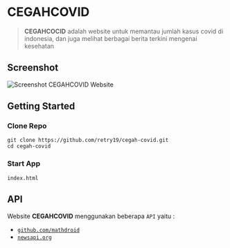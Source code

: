# CEGAHCOVID

> **CEGAHCOCID** adalah website untuk memantau jumlah kasus covid di indonesia, dan juga melihat berbagai berita terkini mengenai kesehatan

## Screenshot

![Screenshot CEGAHCOVID Website](https://cdn.dribbble.com/users/3804129/screenshots/11006453/media/369a0988c37553a104a8d0c02b1d1e14.png)

## Getting Started

### Clone Repo

```
git clone https://github.com/retry19/cegah-covid.git
cd cegah-covid
```

### Start App
```
index.html
```

## API

Website **CEGAHCOVID** menggunakan beberapa `API` yaitu :
- [`github.com/mathdroid`](https://github.com/mathdroid)
- [`newsapi.org`](https://newsapi.org)